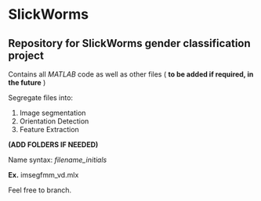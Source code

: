 # SlickWorms
##  Repository for SlickWorms gender classification project

Contains all *MATLAB* code as well as other files ( **to be added if required, in the future** )

Segregate files into: 
1. Image segmentation
2. Orientation Detection
3. Feature Extraction

**(ADD FOLDERS IF NEEDED)**

Name syntax: *filename_initials*

**Ex.** imsegfmm_vd.mlx
              

Feel free to branch. 
